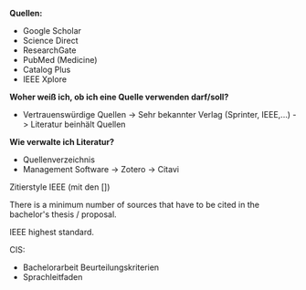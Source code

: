 
**Quellen:**
- Google Scholar
- Science Direct
- ResearchGate
- PubMed (Medicine)
- Catalog Plus
- IEEE Xplore



**Woher weiß ich, ob ich eine Quelle verwenden darf/soll?**
- Vertrauenswürdige Quellen
	-> Sehr bekannter Verlag (Sprinter, IEEE,...)
	-> Literatur beinhält Quellen




**Wie verwalte ich Literatur?**
- Quellenverzeichnis
- Management Software
	-> Zotero
	-> Citavi


Zitierstyle IEEE (mit den \[])


There is a minimum number of sources that have to be cited in the bachelor's thesis / proposal.

IEEE highest standard.


CIS:
- Bachelorarbeit Beurteilungskriterien
- Sprachleitfaden